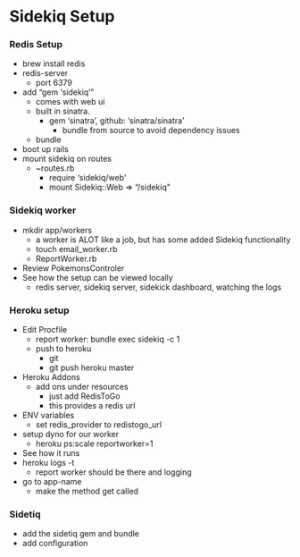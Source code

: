 # Sidekiq Setup


### Redis Setup
- brew install redis
- redis-server
    - port 6379
- add “gem ‘sidekiq’"
    - comes with web ui
    - built in sinatra.
        - gem ‘sinatra’, github: ‘sinatra/sinatra'
            - bundle from source to avoid dependency issues
    - bundle
- boot up rails
- mount sidekiq on routes
    - ~routes.rb
        - require ‘sidekiq/web'
        - mount Sidekiq::Web => “/sidekiq"

### Sidekiq worker
- mkdir app/workers
    - a worker is ALOT like a job, but has some added Sidekiq functionality
    - touch email_worker.rb
    - ReportWorker.rb
- Review PokemonsControler
- See how the setup can be viewed locally
    - redis server, sidekiq server, sidekick dashboard, watching the logs

### Heroku setup
- Edit Procfile
    - report worker: bundle exec sidekiq -c 1
    - push to heroku
        - git
        - git push heroku master
- Heroku Addons
    - add ons under resources
        - just add RedisToGo
        - this provides a redis url
- ENV variables
    - set redis_provider to redistogo_url
- setup dyno for our worker
    - heroku ps:scale reportworker=1
- See how it runs
- heroku logs -t
    - report worker should be there and logging
- go to app-name
    - make the method get called

### Sidetiq
- add the sidetiq gem and bundle
- add configuration
